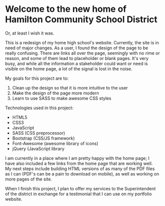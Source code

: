 # Welcome to the new home of Hamilton Community School District

Or, at least I wish it was.

This is a redesign of my home high school's website. Currently, the site is in need of major changes. As a user, I found the
design of the page to be really confusing. There are links all over the page, seemingly with no rime or reason, and some of them
lead to placeholder or blank pages. It's very busy, and while all the information a stakeholder could want or need is visible on the home page, a lot of the signal is lost in the noise.

My goals for this project are to:
  1) Clean up the design so that it is more intuitive to the user
  2) Make the design of the page more modern
  3) Learn to use SASS to make awesome CSS styles
  
Technologies used in this project:
  * HTML5
  * CSS3
  * JavaScript
  * SASS (CSS preprocessor)
  * Bootstrap (CSS/JS framework)
  * Font-Awesome (awesome library of icons)
  * jQuery (JavaScript library

I am currently in a place where I am pretty happy with the home page; I have also included a few links from the home page that are working well. My next steps include building HTML versions of as many of the PDF files as I can (PDF's can be a pain to download on mobile), as well as working on more pages of the site.

When I finish this project, I plan to offer my services to the Superintendent of the district in exchange for a testimonial that I can use on my portfolio website.
